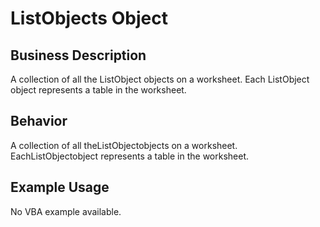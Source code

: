 # ListObjects Object

## Business Description
A collection of all the ListObject objects on a worksheet. Each ListObject object represents a table in the worksheet.

## Behavior
A collection of all theListObjectobjects on a worksheet. EachListObjectobject represents a table in the worksheet.

## Example Usage
No VBA example available.